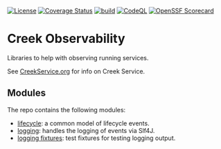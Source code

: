 [![License](https://img.shields.io/badge/License-Apache%202.0-blue.svg)](https://opensource.org/licenses/Apache-2.0)
[![Coverage Status](https://coveralls.io/repos/github/creek-service/creek-observability/badge.svg?branch=main)](https://coveralls.io/github/creek-service/creek-observability?branch=main)
[![build](https://github.com/creek-service/creek-observability/actions/workflows/build.yml/badge.svg)](https://github.com/creek-service/creek-observability/actions/workflows/build.yml)
[![CodeQL](https://github.com/creek-service/creek-observability/actions/workflows/codeql.yml/badge.svg)](https://github.com/creek-service/creek-observability/actions/workflows/codeql.yml)
[![OpenSSF Scorecard](https://api.securityscorecards.dev/projects/github.com/creek-service/creek-observability/badge)](https://api.securityscorecards.dev/projects/github.com/creek-service/creek-observability)

# Creek Observability

Libraries to help with observing running services.

See [CreekService.org](https://www.creekservice.org) for info on Creek Service.

## Modules

The repo contains the following modules:

* [lifecycle](lifecycle): a common model of lifecycle events.
* [logging](logging): handles the logging of events via Slf4J.
* [logging fixtures](logging-fixtures): test fixtures for testing logging output.

